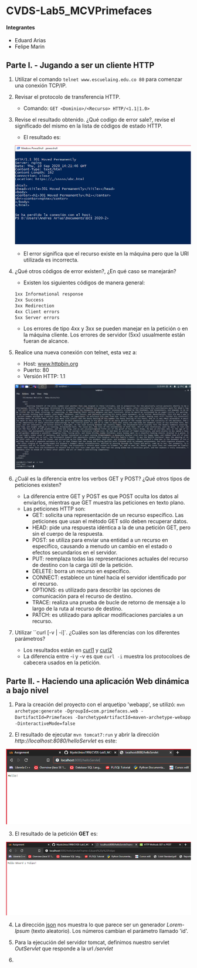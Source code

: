 # **CVDS-Lab5_MCVPrimefaces**


#### Integrantes
+ Eduard Arias
+ Felipe Marin



## **Parte I. - Jugando a ser un cliente HTTP**

1. Utilizar el comando `telnet www.escuelaing.edu.co 80` para comenzar una conexión TCP/IP.
2. Revisar el protocolo de transferencia HTTP.
	+ Comando: `GET <Dominio>/<Recurso> HTTP/<1.1|1.0>`
3. Revise el resultado obtenido. ¿Qué codigo de error sale?, revise el significado del mismo en la lista de códigos de estado HTTP.
	+ El resultado es:

	![./img/telnet1.PNG](./img/telnet1.PNG)

	+ El error significa que el recurso existe en la máquina pero que la URI utilizada es incorrecta.
4. ¿Qué otros códigos de error existen?, ¿En qué caso se manejarán?
	+ Existen los siguientes códigos de manera general:

	```
	1xx Informational response
	2xx Success
	3xx Redirection
	4xx Client errors
	5xx Server errors
	```

	+ Los errores de tipo 4xx y 3xx se pueden manejar en la petición o en la máquina cliente. Los errores de servidor (5xx) usualmente están fueran de alcance.
5. Realice una nueva conexión con telnet, esta vez a:
	+ Host: www.httpbin.org
	+ Puerto: 80
	+ Versión HTTP: 1.1

	![./img/telnet2.PNG](./img/telnet2.PNG)

6. ¿Cuál es la diferencia entre los verbos GET y POST? ¿Qué otros tipos de peticiones existen?
	+ La diferencia entre GET y POST es que POST oculta los datos al enviarlos, mientras que GET muestra las peticiones en texto plano.
	+ Las peticiones HTTP son:
		* GET: solicita una representación de un recurso específico. Las peticiones que usan el método GET sólo deben recuperar datos.
		* HEAD: pide una respuesta idéntica a la de una petición GET, pero sin el cuerpo de la respuesta.
		* POST: se utiliza para enviar una entidad a un recurso en específico, causando a menudo un cambio en el estado o efectos secundarios en el servidor.
		* PUT: reemplaza todas las representaciones actuales del recurso de destino con la carga útil de la petición.
		* DELETE: borra un recurso en específico.
		* CONNECT: establece un túnel hacia el servidor identificado por el recurso.
		* OPTIONS: es utilizado para describir las opciones de comunicación para el recurso de destino.
		* TRACE: realiza una prueba de bucle de retorno de mensaje a lo largo de la ruta al recurso de destino.
		* PATCH: es utilizado para aplicar modificaciones parciales a un recurso.
7. Utilizar ``curl [-v | -i]`. ¿Cuáles son las diferencias con los diferentes parámetros?
	+ Los resultados están en [curl1][1] y [curl2][2]
	+ La diferencia entre -i y -v es que `curl -i` muestra los protocoloes de cabecera usados en la petición.


## **Parte II. - Haciendo una aplicación Web dinámica a bajo nivel**
1. Para la creación del proyecto con el arquetipo 'webapp', se utilizó:
	```mvn archetype:generate -DgroupId=com.primefaces.web -DartifactId=Primefaces -DarchetypeArtifactId=maven-archetype-webapp -DinteractiveMode=false```

2. El resultado de ejecutar `mvn tomcat7:run` y abrir la dirección *http://localhost:8080/helloServlet* es este:
	
![./img/helloServlet1.PNG](./img/helloServlet1.PNG)


3. El resultado de la petición **GET** es:

![./img/helloServlet2.PNG](./img/helloServlet2.PNG)


4. La dirección [json][3] nos muestra lo que parece ser un generador *Lorem-Ipsum* (texto aleatorio). Los números cambian el parámetro llamado 'id'.

5. Para la ejecución del servidor tomcat, definimos nuestro servlet *OutServlet* que responde a la url */servlet*

6. 












[1]: ./curl1.txt
[2]: ./curl2.txt
[3]: https://jsonplaceholder.typicode.com/todos/1